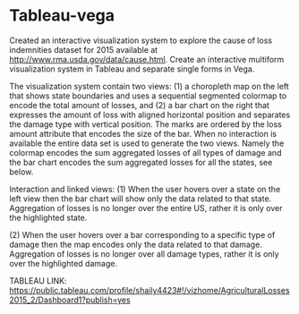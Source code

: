 # Tableau-vega
Created an interactive visualization system to explore the cause of loss indemnities dataset for 2015 available at http://www.rma.usda.gov/data/cause.html. Create an interactive multiform visualization system in Tableau and separate single forms in Vega.

The visualization system contain two views: (1) a choropleth map on the left that shows state boundaries and uses a sequential segmented colormap to encode the total amount of losses, and (2) a bar chart on the right that expresses the amount of loss with aligned horizontal position and separates the damage type with vertical position. The marks are ordered by the loss amount attribute that encodes the size of the bar. When no interaction is available the entire data set is used to generate the two views. Namely the colormap encodes the sum aggregated losses of all types of damage and the bar chart encodes the sum aggregated losses for all the states, see below.

Interaction and linked views: 
(1) When the user hovers over a state on the left view then the bar chart will show only the data related to that state. Aggregation of losses is no longer over the entire US, rather it is only over the highlighted state.

(2) When the user hovers over a bar corresponding to a specific type of damage then the map encodes only the data related to that damage. Aggregation of losses is no longer over all damage types, rather it is only over the highlighted damage.

TABLEAU LINK: https://public.tableau.com/profile/shaily4423#!/vizhome/AgriculturalLosses2015_2/Dashboard1?publish=yes
